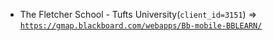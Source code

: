  - The Fletcher School - Tufts University(`client_id=3151`) => [`https://gmap.blackboard.com/webapps/Bb-mobile-BBLEARN/`](https://gmap.blackboard.com/webapps/Bb-mobile-BBLEARN/)
